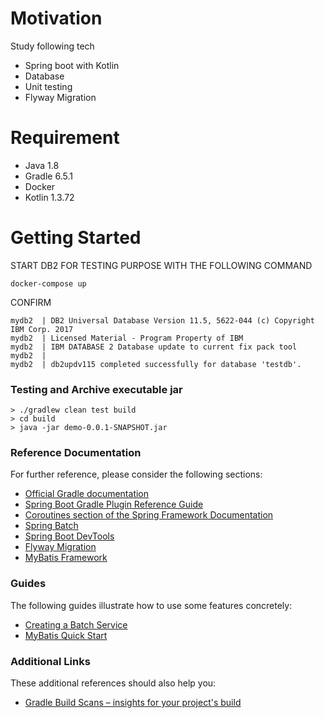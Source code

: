 # Motivation

Study following tech

- Spring boot with Kotlin
- Database
- Unit testing
- Flyway Migration

# Requirement

- Java 1.8
- Gradle 6.5.1
- Docker
- Kotlin 1.3.72

# Getting Started

START DB2 FOR TESTING PURPOSE WITH THE FOLLOWING COMMAND

```
docker-compose up
```

CONFIRM 
```
mydb2  | DB2 Universal Database Version 11.5, 5622-044 (c) Copyright IBM Corp. 2017
mydb2  | Licensed Material - Program Property of IBM
mydb2  | IBM DATABASE 2 Database update to current fix pack tool
mydb2  | 
mydb2  | db2updv115 completed successfully for database 'testdb'. 
```

### Testing and Archive executable jar

```
> ./gradlew clean test build
> cd build
> java -jar demo-0.0.1-SNAPSHOT.jar
```

### Reference Documentation
For further reference, please consider the following sections:

* [Official Gradle documentation](https://docs.gradle.org)
* [Spring Boot Gradle Plugin Reference Guide](https://docs.spring.io/spring-boot/docs/2.3.3.RELEASE/gradle-plugin/reference/html/)
* [Coroutines section of the Spring Framework Documentation](https://docs.spring.io/spring/docs/5.2.8.RELEASE/spring-framework-reference/languages.html#coroutines)
* [Spring Batch](https://docs.spring.io/spring-boot/docs/2.3.3.RELEASE/reference/htmlsingle/#howto-batch-applications)
* [Spring Boot DevTools](https://docs.spring.io/spring-boot/docs/2.3.3.RELEASE/reference/htmlsingle/#using-boot-devtools)
* [Flyway Migration](https://docs.spring.io/spring-boot/docs/2.3.3.RELEASE/reference/htmlsingle/#howto-execute-flyway-database-migrations-on-startup)
* [MyBatis Framework](https://mybatis.org/spring-boot-starter/mybatis-spring-boot-autoconfigure/)


### Guides
The following guides illustrate how to use some features concretely:

* [Creating a Batch Service](https://spring.io/guides/gs/batch-processing/)
* [MyBatis Quick Start](https://github.com/mybatis/spring-boot-starter/wiki/Quick-Start)

### Additional Links
These additional references should also help you:

* [Gradle Build Scans – insights for your project's build](https://scans.gradle.com#gradle)

